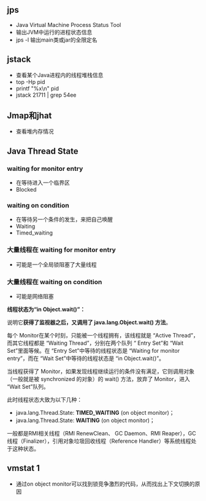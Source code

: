 ## jps

* Java Virtual Machine Process Status Tool
* 输出JVM中运行的进程状态信息
* jps -l 输出main类或jar的全限定名

## jstack

* 查看某个Java进程内的线程堆栈信息
* top -Hp pid
* printf "%x\n" pid
* jstack 21711 | grep 54ee

## Jmap和jhat

* 查看堆内存情况

## Java Thread State

### waiting for monitor entry

* 在等待进入一个临界区
* Blocked

### waiting on condition

* 在等待另一个条件的发生，来把自己唤醒
* Waiting
* Timed_waiting

### 大量线程在 waiting for monitor entry

* 可能是一个全局锁阻塞了大量线程

### 大量线程在 waiting on condition

* 可能是网络阻塞



**线程状态为“in Object.wait()”：**

说明它**获得了监视器之后，又调用了 java.lang.Object.wait() 方法**。

每个 Monitor在某个时刻，只能被一个线程拥有，该线程就是 “Active Thread”，而其它线程都是 “Waiting Thread”，分别在两个队列 “ Entry Set”和 “Wait Set”里面等候。在 “Entry Set”中等待的线程状态是 “Waiting for monitor entry”，而在 “Wait Set”中等待的线程状态是 “in Object.wait()”。

当线程获得了 Monitor，如果发现线程继续运行的条件没有满足，它则调用对象（一般就是被 synchronized 的对象）的 wait() 方法，放弃了 Monitor，进入 “Wait Set”队列。

此时线程状态大致为以下几种：

- java.lang.Thread.State: **TIMED_WAITING** (on object monitor)；
- java.lang.Thread.State: **WAITING** (on object monitor)；

一般都是RMI相关线程（RMI RenewClean、 GC Daemon、RMI Reaper），GC线程（Finalizer），引用对象垃圾回收线程（Reference Handler）等系统线程处于这种状态。

## vmstat 1

* 通过on object monitor可以找到锁竞争激烈的代码，从而找出上下文切换的原因























